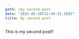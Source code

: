 ```yaml
---
path: /my-second-post
date: "2015-05-28T22:40:32.169Z"
title: My second post
---
```


This is my second post!!